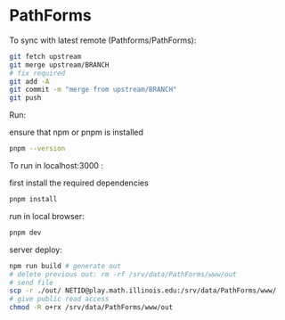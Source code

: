 # PathForms

To sync with latest remote (Pathforms/PathForms):

```bash
git fetch upstream
git merge upstream/BRANCH
# fix required
git add -A
git commit -m "merge from upstream/BRANCH"
git push
```

Run:

ensure that npm or pnpm is installed

```bash
pnpm --version
```

To run in localhost:3000 :

first install the required dependencies

```bash
pnpm install
```

run in local browser:

```bash
pnpm dev
```

server deploy:

```bash
npm run build # generate out
# delete previous out: rm -rf /srv/data/PathForms/www/out
# send file
scp -r ./out/ NETID@play.math.illinois.edu:/srv/data/PathForms/www/
# give public read access
chmod -R o+rx /srv/data/PathForms/www/out

```
